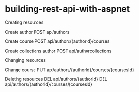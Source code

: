 # building-rest-api-with-aspnet

Creating resources

Create author
POST api/authors

Create course
POST api/authors/{authorId}/courses

Create collections author
POST api/authorcollections

Changing resources

Change course
PUT api/authors/{authorId}/courses/{coursesId}

Deleting resources 
DEL api/authors/{authorId}
DEL api/authors/{authorId}/courses/{coursesId}
